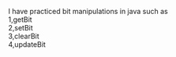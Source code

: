 I have practiced bit manipulations in java such as <br>
1,getBit<br>
2,setBit<br>
3,clearBit<br>
4,updateBit<br>
